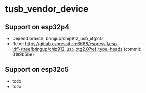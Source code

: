 # tusb_vendor_device

## Support on esp32p4
* Depend branch: bringup/chip912_usb_otg2.0
* Repo: https://gitlab.espressif.cn:6688/espressif/esp-idf/-/tree/bringup/chip912_usb_otg2.0?ref_type=heads (commit: 3199b5be)

## Support on esp32c5
* todo
* todo
